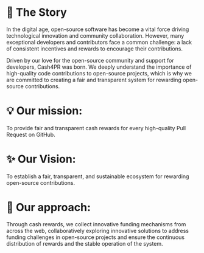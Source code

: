 # 📖 The Story
In the digital age, open-source software has become a vital force driving technological innovation and community collaboration. However, many exceptional developers and contributors face a common challenge: a lack of consistent incentives and rewards to encourage their contributions.

Driven by our love for the open-source community and support for developers, Cash4PR was born. We deeply understand the importance of high-quality code contributions to open-source projects, which is why we are committed to creating a fair and transparent system for rewarding open-source contributions.

# 💡 Our mission: 
To provide fair and transparent cash rewards for every high-quality Pull Request on GitHub.

# ✨ Our Vision: 
To establish a fair, transparent, and sustainable ecosystem for rewarding open-source contributions.

# 🚀 Our approach:
Through cash rewards, we collect innovative funding mechanisms from across the web, collaboratively exploring innovative solutions to address funding challenges in open-source projects and ensure the continuous distribution of rewards and the stable operation of the system.
